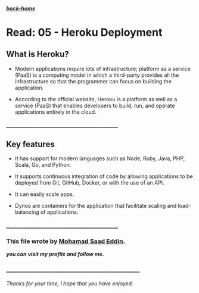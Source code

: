 ##### [back-home](https://mhd22.github.io/301-reading-notes/)

# Read: 05 - Heroku Deployment

## What is Heroku?

* Modern applications require lots of infrastructure; platform as a service (PaaS) is a computing model in which a third-party provides all the infrastructure so that the programmer can focus on building the application.

* According to the official website, Heroku is a platform as well as a service (PaaS) that enables developers to build, run, and operate applications entirely in the cloud.


#### _____________________________________________


 ## Key features

* It has support for modern languages such as Node, Ruby, Java, PHP, Scala, Go, and Python.

* It supports continuous integration of code by allowing applications to be deployed from Git, GitHub, Docker, or with the use of an API.

* It can easily ​scale apps.

* Dynos are containers for the application that facilitate scaling and load-balancing of applications.


#### _____________________________________________



### This file wrote by [Mohamad Saad Eddin](https://github.com/MHD22).
***you can visit my profile and follow me.***
### ______________________________________________


###### Thanks for your time, I hope that you have enjoyed.

